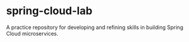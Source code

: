 # spring-cloud-lab
A practice repository for developing and refining skills in building Spring Cloud microservices.
